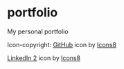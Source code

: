# portfolio
My personal portfolio



Icon-copyright:
<a target="_blank" href="https://icons8.com/icon/v551nqGeHhGn/github">GitHub</a> icon by <a target="_blank" href="https://icons8.com">Icons8</a>

<a target="_blank" href="https://icons8.com/icon/EPGwLJfY346B/linkedin-2">LinkedIn 2</a> icon by <a target="_blank" href="https://icons8.com">Icons8</a>